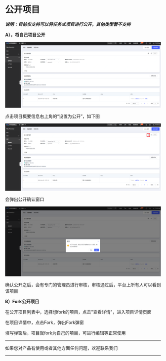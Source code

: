 # 公开项目

***说明：目前仅支持可以将任务式项目进行公开，其他类型暂不支持***

**A），将自己项目公开**

![公开1](../../../../../image/AI-and-Machine-Learning/NeuFoundry/8.1.4/8.1.4.3/8.1.4.3.5/1.png "公开1")

点击项目概要信息右上角的“设置为公开”，如下图

![公开2](../../../../../image/AI-and-Machine-Learning/NeuFoundry/8.1.4/8.1.4.3/8.1.4.3.5/2.png "公开2")

会弹出公开确认窗口

![公开3](../../../../../image/AI-and-Machine-Learning/NeuFoundry/8.1.4/8.1.4.3/8.1.4.3.5/3.png "公开3")

确认公开之后，会有专门的管理员进行审核，审核通过后，平台上所有人可以看到该项目

**B）Fork公开项目**

在公开项目列表中，选择想fork的项目，点击"查看详情"，进入项目详情页面



在项目详情中，点击Fork，弹出Fork弹窗



填写弹窗后，项目就fork为自己的项目，可进行编辑等正常使用




---

如果您对产品有使用或者其他方面任何问题，欢迎联系我们

---